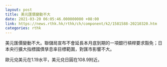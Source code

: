 ```yaml
---
layout: post
title: 美元匯價變動不大
date: 2021-03-20 06:05:46.000000000 +08:00
link: https://news.rthk.hk/rthk/ch/component/k2/1581588-20210320.htm
categories: rthk
---
```


美元匯價變動不大。聯儲局宣布不會延長本月底到期的一項銀行槓桿要求豁免；日本央行擴大指標國債孳息率目標範圍，對匯市影響不大。

歐元兌美元在1.19水平，美元兌日圓在108.9附近。
